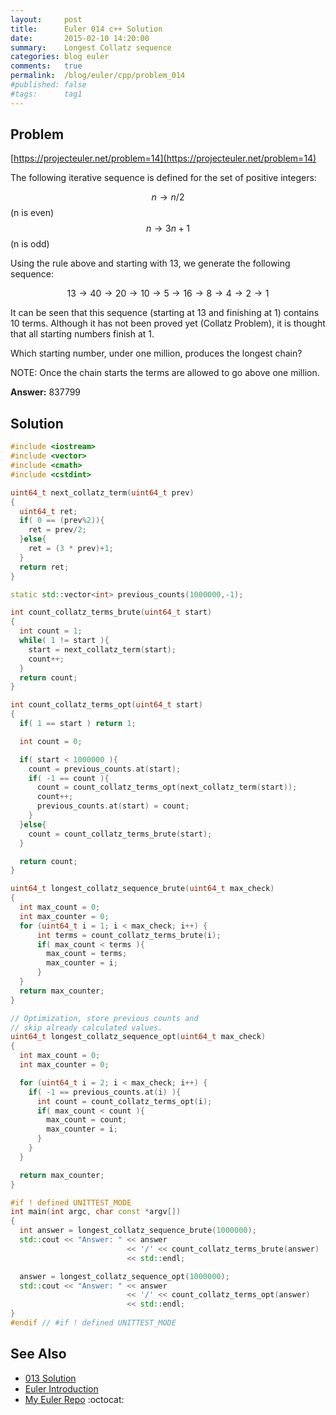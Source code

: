 ```yaml
---
layout:     post
title:      Euler 014 c++ Solution
date:       2015-02-10 14:20:00
summary:    Longest Collatz sequence
categories: blog euler
comments:   true
permalink:  /blog/euler/cpp/problem_014
#published: false
#tags:      tag1
---
```


## Problem

[https://projecteuler.net/problem=14](https://projecteuler.net/problem=14)

The following iterative sequence is defined for the set of positive integers:

$$n → n/2 $$ (n is even)
$$n → 3n + 1 $$ (n is odd)

Using the rule above and starting with 13, we generate the following sequence:

$$13 → 40 → 20 → 10 → 5 → 16 → 8 → 4 → 2 → 1$$

It can be seen that this sequence (starting at 13 and finishing at 1) contains 10 terms. Although it has not been proved yet (Collatz Problem), it is thought that all starting numbers finish at 1.

Which starting number, under one million, produces the longest chain?

NOTE: Once the chain starts the terms are allowed to go above one million.

**Answer:** 837799

## Solution

``` cpp
#include <iostream>
#include <vector>
#include <cmath>
#include <cstdint>

uint64_t next_collatz_term(uint64_t prev)
{
  uint64_t ret;
  if( 0 == (prev%2)){
    ret = prev/2;
  }else{
    ret = (3 * prev)+1;
  }
  return ret;
}

static std::vector<int> previous_counts(1000000,-1);

int count_collatz_terms_brute(uint64_t start)
{
  int count = 1;
  while( 1 != start ){
    start = next_collatz_term(start);
    count++;
  }
  return count;
}

int count_collatz_terms_opt(uint64_t start)
{
  if( 1 == start ) return 1;

  int count = 0;

  if( start < 1000000 ){
    count = previous_counts.at(start);
    if( -1 == count ){
      count = count_collatz_terms_opt(next_collatz_term(start));
      count++;
      previous_counts.at(start) = count;
    }
  }else{
    count = count_collatz_terms_brute(start);
  }

  return count;
}

uint64_t longest_collatz_sequence_brute(uint64_t max_check)
{
  int max_count = 0;
  int max_counter = 0;
  for (uint64_t i = 1; i < max_check; i++) {
      int terms = count_collatz_terms_brute(i);
      if( max_count < terms ){
        max_count = terms;
        max_counter = i;
      }
  }
  return max_counter;
}

// Optimization, store previous counts and
// skip already calculated values.
uint64_t longest_collatz_sequence_opt(uint64_t max_check)
{
  int max_count = 0;
  int max_counter = 0;

  for (uint64_t i = 2; i < max_check; i++) {
    if( -1 == previous_counts.at(i) ){
      int count = count_collatz_terms_opt(i);
      if( max_count < count ){
        max_count = count;
        max_counter = i;
      }
    }
  }

  return max_counter;
}

#if ! defined UNITTEST_MODE
int main(int argc, char const *argv[])
{
  int answer = longest_collatz_sequence_brute(1000000);
  std::cout << "Answer: " << answer
                          << '/' << count_collatz_terms_brute(answer)
                          << std::endl;

  answer = longest_collatz_sequence_opt(1000000);
  std::cout << "Answer: " << answer
                          << '/' << count_collatz_terms_opt(answer)
                          << std::endl;
}
#endif // #if ! defined UNITTEST_MODE

```

## See Also
* [013 Solution]({{site.baseurl}}/blog/euler/cpp/problem_013)
* [Euler Introduction]({{site.baseurl}}/blog/euler/introduction)
* [My Euler Repo](https://github.com/tvarley/euler) :octocat:
